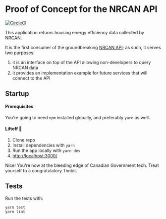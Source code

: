 # Proof of Concept for the NRCAN API

[![CircleCI](https://circleci.com/gh/cds-snc/nrcan_poc/tree/master.svg?style=svg)](https://circleci.com/gh/cds-snc/nrcan_poc/tree/master)

This application returns housing energy efficiency data collected by NRCAN.

It is the first consumer of the groundbreaking [NRCAN API](https://github.com/cds-snc/nrcan_api/); as such, it serves two purposes:
1. it is an interface on top of the API allowing non-developers to query NRCAN data
2. it provides an implementation example for future services that will connect to the API


## Startup

#### Prerequisites

You're going to need `npm` installed globally, and preferably `yarn` as well.

#### Liftoff :rocket:

1. Clone repo
2. Install dependencies with `yarn`
3. Run the app locally with `yarn dev`
4. [http://localhost:3000/](http://localhost:3000/search)

Nice! You're now at the bleeding edge of Canadian Government tech. Treat yourself to a congratulatory Timbit.


## Tests

Run the tests with:

```bash
yarn test
yarn lint
```
